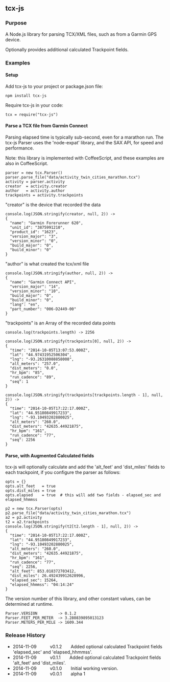 ## tcx-js

### Purpose

A Node.js library for parsing TCX/XML files, such as from a Garmin GPS device.

Optionally provides additional calculated Trackpoint fields.

### Examples

#### Setup

Add tcx-js to your project or package.json file:
```
npm install tcx-js
```

Require tcx-js in your code:
```
tcx = require("tcx-js")
```

#### Parse a TCX file from Garmin Connect

Parsing elapsed time is typically sub-second, even for a marathon run.
The tcx-js Parser uses the 'node-expat' library, and the SAX API, for speed and performance.

Note: this library is implemented with CoffeeScript, and these examples are also in CoffeeScript.

```
parser = new tcx.Parser()
parser.parse_file("data/activity_twin_cities_marathon.tcx")
activity = parser.activity
creator  = activity.creator
author   = activity.author
trackpoints = activity.trackpoints
```

"creator" is the device that recorded the data

```
console.log(JSON.stringify(creator, null, 2)) ->
{
  "name": "Garmin Forerunner 620",
  "unit_id": "3875991210",
  "product_id": "1623",
  "version_major": "3",
  "version_minor": "0",
  "build_major": "0",
  "build_minor": "0"
}
```

"author" is what created the tcx/xml file

```
console.log(JSON.stringify(author, null, 2)) ->
{
  "name": "Garmin Connect API",
  "version_major": "14",
  "version_minor": "10",
  "build_major": "0",
  "build_minor": "0",
  "lang": "en",
  "part_number": "006-D2449-00"
}
```

"trackpoints" is an Array of the recorded data points

```
console.log(trackpoints.length) -> 2256

console.log(JSON.stringify(trackpoints[0], null, 2)) ->
{
  "time": "2014-10-05T13:07:53.000Z",
  "lat": "44.97431952506304",
  "lng": "-93.26310088858008",
  "alt_meters": "257.0",
  "dist_meters": "0.0",
  "hr_bpm": "85",
  "run_cadence": "89",
  "seq": 1
}

console.log(JSON.stringify(trackpoints[trackpoints.length - 1], null, 2)) ->
{
  "time": "2014-10-05T17:22:17.000Z",
  "lat": "44.95180849917233",
  "lng": "-93.10493202880025",
  "alt_meters": "260.0",
  "dist_meters": "42635.44921875",
  "hr_bpm": "161",
  "run_cadence": "77",
  "seq": 2256
}
```

#### Parse, with Augmented Calculated fields

tcx-js will optionally calculate and add the 'alt_feet' and 'dist_miles' fields to
each trackpoint, if you configure the parser as follows:

```
opts = {}
opts.alt_feet   = true
opts.dist_miles = true
opts.elapsed    = true  # this will add two fields - elapsed_sec and elapsed_hhmmss

p2 = new tcx.Parser(opts)
p2.parse_file("data/activity_twin_cities_marathon.tcx")
a2 = p2.activity
t2 = a2.trackpoints
console.log(JSON.stringify(t2[t2.length - 1], null, 2)) ->
{
  "time": "2014-10-05T17:22:17.000Z",
  "lat": "44.95180849917233",
  "lng": "-93.10493202880025",
  "alt_meters": "260.0",
  "dist_meters": "42635.44921875",
  "hr_bpm": "161",
  "run_cadence": "77",
  "seq": 2256,
  "alt_feet": 853.018372703412,
  "dist_miles": 26.492439912628996,
  "elapsed_sec": 15264,
  "elapsed_hhmmss": "04:14:24"
}
```

The version number of this library, and other constant values, can be determined at runtime.

```
Parser.VERSION         -> 0.1.2
Parser.FEET_PER_METER  -> 3.280839895013123
Parser.METERS_PER_MILE -> 1609.344
```

### Release History

* 2014-11-09   v0.1.2  Added optional calculated Trackpoint fields 'elapsed_sec' and 'elapsed_hhmmss'.
* 2014-11-09   v0.1.1  Added optional calculated Trackpoint fields 'alt_feet' and 'dist_miles'.
* 2014-11-09   v0.1.0  Initial working version.
* 2014-11-09   v0.0.1  alpha 1
